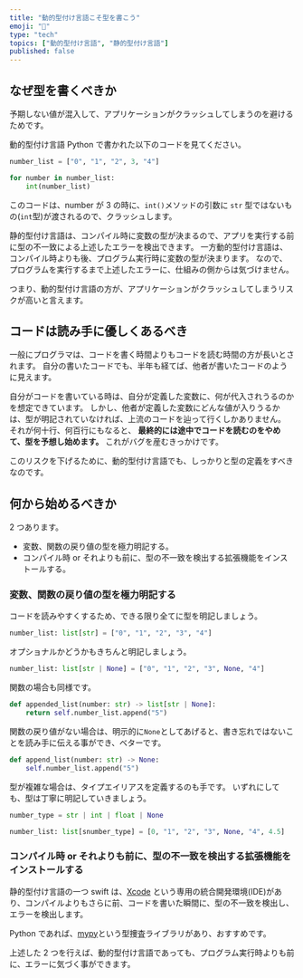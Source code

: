 ```yaml
---
title: "動的型付け言語こそ型を書こう"
emoji: "🍴"
type: "tech"
topics: ["動的型付け言語", "静的型付け言語"]
published: false
---
```


## なぜ型を書くべきか

予期しない値が混入して、アプリケーションがクラッシュしてしまうのを避けるためです。

動的型付け言語 Python で書かれた以下のコードを見てください。

```python
number_list = ["0", "1", "2", 3, "4"]

for number in number_list:
    int(number_list)
```

このコードは、number が 3 の時に、`int()`メソッドの引数に `str` 型ではないもの(`int`型)が渡されるので、クラッシュします。

静的型付け言語は、コンパイル時に変数の型が決まるので、アプリを実行する前に型の不一致による上述したエラーを検出できます。
一方動的型付け言語は、コンパイル時よりも後、プログラム実行時に変数の型が決まります。
なので、プログラムを実行するまで上述したエラーに、仕組みの側からは気づけません。

つまり、動的型付け言語の方が、アプリケーションがクラッシュしてしまうリスクが高いと言えます。

## コードは読み手に優しくあるべき

一般にプログラマは、コードを書く時間よりもコードを読む時間の方が長いとされます。
自分の書いたコードでも、半年も経てば、他者が書いたコードのように見えます。

自分がコードを書いている時は、自分が定義した変数に、何が代入されうるのかを想定できています。
しかし、他者が定義した変数にどんな値が入りうるかは、型が明記されていなければ、上流のコードを辿って行くしかありません。
それが何十行、何百行にもなると、
**最終的には途中でコードを読むのをやめて、型を予想し始めます。**
これがバグを産むきっかけです。

このリスクを下げるために、動的型付け言語でも、しっかりと型の定義をすべきなのです。

## 何から始めるべきか

2 つあります。

- 変数、関数の戻り値の型を極力明記する。
- コンパイル時 or それよりも前に、型の不一致を検出する拡張機能をインストールする。

### 変数、関数の戻り値の型を極力明記する

コードを読みやすくするため、できる限り全てに型を明記しましょう。

```python
number_list: list[str] = ["0", "1", "2", "3", "4"]
```

オプショナルかどうかもきちんと明記しましょう。

```python
number_list: list[str | None] = ["0", "1", "2", "3", None, "4"]
```

関数の場合も同様です。

```python
def appended_list(number: str) -> list[str | None]:
    return self.number_list.append("5")
```

関数の戻り値がない場合は、明示的に`None`としてあげると、書き忘れではないことを読み手に伝える事ができ、ベターです。

```python
def append_list(number: str) -> None:
    self.number_list.append("5")
```

型が複雑な場合は、タイプエイリアスを定義するのも手です。
いずれにしても、型は丁寧に明記していきましょう。

```python
number_type = str | int | float | None

number_list: list[snumber_type] = [0, "1", "2", "3", None, "4", 4.5]
```

### コンパイル時 or それよりも前に、型の不一致を検出する拡張機能をインストールする

静的型付け言語の一つ swift は、[Xcode](https://developer.apple.com/jp/xcode/) という専用の統合開発環境(IDE)があり、コンパイルよりもさらに前、コードを書いた瞬間に、型の不一致を検出し、エラーを検出します。

Python であれば、[mypy](https://github.com/python/mypy)という型捜査ライブラリがあり、おすすめです。

上述した 2 つを行えば、動的型付け言語であっても、プログラム実行時よりも前に、エラーに気づく事ができます。
